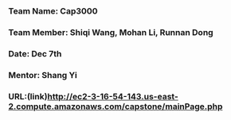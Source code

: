 ### Team Name: Cap3000
### Team Member: Shiqi Wang, Mohan Li, Runnan Dong
### Date: Dec 7th
### Mentor: Shang Yi
### URL:(link)http://ec2-3-16-54-143.us-east-2.compute.amazonaws.com/capstone/mainPage.php
